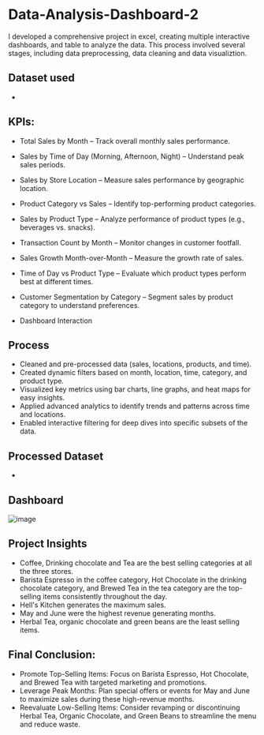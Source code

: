 # Data-Analysis-Dashboard-2
I developed a comprehensive project in excel, creating multiple interactive dashboards, and table to analyze the data. This process involved several stages, including data preprocessing, data cleaning and data visualiztion.

## Dataset used
- <a href="https://github.com/shreya-insights/Data-Analysis-Dashboard-2/raw/refs/heads/main/Coffee%20Shop%20Data.xlsx"></a>

## KPIs:
- Total Sales by Month – Track overall monthly sales performance.
- Sales by Time of Day (Morning, Afternoon, Night) – Understand peak sales periods.
- Sales by Store Location – Measure sales performance by geographic location.
- Product Category vs Sales – Identify top-performing product categories.
- Sales by Product Type – Analyze performance of product types (e.g., beverages vs. snacks).
- Transaction Count by Month – Monitor changes in customer footfall.
- Sales Growth Month-over-Month – Measure the growth rate of sales.
- Time of Day vs Product Type – Evaluate which product types perform best at different times.
- Customer Segmentation by Category – Segment sales by product category to understand preferences.
  
- Dashboard Interaction <a href="https://github.com/shreya-insights/Data-Analysis-Dashboard-2/blob/main/Coffee%20Shop%20Dashboard.xlsx"></a>


## Process
- Cleaned and pre-processed data (sales, locations, products, and time).
- Created dynamic filters based on month, location, time, category, and product type.
- Visualized key metrics using bar charts, line graphs, and heat maps for easy insights.
- Applied advanced analytics to identify trends and patterns across time and locations.
- Enabled interactive filtering for deep dives into specific subsets of the data.

## Processed Dataset
- <a href="https://github.com/shreya-insights/Data-Analysis-Dashboard-2/blob/main/Coffee%20Shop%20(Processed%20Data).xlsx"><a/>


## Dashboard 
![image](https://github.com/user-attachments/assets/e54ca2d2-dd0b-404a-beb3-193b6b5b46b0)

## Project Insights
- Coffee, Drinking chocolate and Tea are the best selling categories at all the three stores.
- Barista Espresso in the coffee category, Hot Chocolate in the drinking 
  chocolate category, and Brewed Tea in the tea category are the top-selling items consistently throughout the day. 
- Hell's Kitchen generates the maximum sales.
- May and June were the highest revenue generating months.
- Herbal Tea, organic chocolate and green beans are the least selling items.

## Final Conclusion:
- Promote Top-Selling Items: Focus on Barista Espresso, Hot Chocolate, and Brewed Tea with targeted marketing and promotions.
- Leverage Peak Months: Plan special offers or events for May and June to maximize sales during these high-revenue months.
- Reevaluate Low-Selling Items: Consider revamping or discontinuing Herbal Tea, Organic Chocolate, and Green Beans to streamline the menu and reduce waste.


